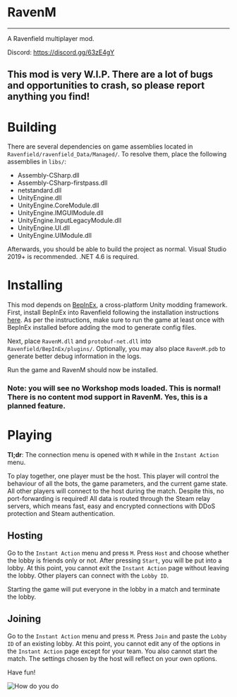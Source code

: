 # RavenM

--------------------------------------------------------------------------------

A Ravenfield multiplayer mod.

Discord: https://discord.gg/63zE4gY

## This mod is very <b>W.I.P.</b> There are a lot of bugs and opportunities to crash, so please report anything you find!

# Building
There are several dependencies on game assemblies located in `Ravenfield/ravenfield_Data/Managed/`. To resolve them, place the following assemblies in `libs/`:
- Assembly-CSharp.dll
- Assembly-CSharp-firstpass.dll
- netstandard.dll
- UnityEngine.dll
- UnityEngine.CoreModule.dll
- UnityEngine.IMGUIModule.dll
- UnityEngine.InputLegacyModule.dll
- UnityEngine.UI.dll
- UnityEngine.UIModule.dll

Afterwards, you should be able to build the project as normal. Visual Studio 2019+ is recommended. .NET 4.6 is required.

# Installing

This mod depends on [BepInEx](https://github.com/BepInEx/BepInEx), a cross-platform Unity modding framework. First, install BepInEx into Ravenfield following the installation instructions [here](https://docs.bepinex.dev/articles/user_guide/installation/index.html). As per the instructions, make sure to run the game at least once with BepInEx installed before adding the mod to generate config files.

Next, place `RavenM.dll` and `protobuf-net.dll` into `Ravenfield/BepInEx/plugins/`. Optionally, you may also place `RavenM.pdb` to generate better debug information in the logs.

Run the game and RavenM should now be installed.

### Note: you will see no Workshop mods loaded. <b>This is normal!</b> There is no content mod support in RavenM. Yes, this is a planned feature.

# Playing
<b>Tl;dr</b>: The connection menu is opened with `M` while in the `Instant Action` menu.

To play together, one player must be the host. This player will control the behaviour of all the bots, the game parameters, and the current game state. All other players will connect to the host during the match. Despite this, no port-forwarding is required! All data is routed through the Steam relay servers, which means fast, easy and encrypted connections with DDoS protection and Steam authentication.

## Hosting
Go to the `Instant Action` menu and press `M`. Press `Host` and choose whether the lobby is friends only or not. After pressing `Start`, you will be put into a lobby. At this point, you cannot exit the `Instant Action` page without leaving the lobby. Other players can connect with the `Lobby ID`.

Starting the game will put everyone in the lobby in a match and terminate the lobby.

## Joining
Go to the `Instant Action` menu and press `M`. Press `Join` and paste the `Lobby ID` of an existing lobby. At this point, you cannot edit any of the options in the `Instant Action` page except for your team. You also cannot start the match. The settings chosen by the host will reflect on your own options.

Have fun!

![How do you do](https://i.imgur.com/ikWNbOo.png)